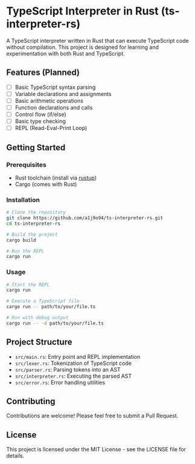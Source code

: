 # TypeScript Interpreter in Rust (ts-interpreter-rs)

A TypeScript interpreter written in Rust that can execute TypeScript code without compilation. This project is designed for learning and experimentation with both Rust and TypeScript.

## Features (Planned)

- [ ] Basic TypeScript syntax parsing
- [ ] Variable declarations and assignments
- [ ] Basic arithmetic operations
- [ ] Function declarations and calls
- [ ] Control flow (if/else)
- [ ] Basic type checking
- [ ] REPL (Read-Eval-Print Loop)

## Getting Started

### Prerequisites

- Rust toolchain (install via [rustup](https://rustup.rs/))
- Cargo (comes with Rust)

### Installation

```bash
# Clone the repository
git clone https://github.com/a1j9o94/ts-interpreter-rs.git
cd ts-interpreter-rs

# Build the project
cargo build

# Run the REPL
cargo run
```

### Usage

```bash
# Start the REPL
cargo run

# Execute a TypeScript file
cargo run -- path/to/your/file.ts

# Run with debug output
cargo run -- -d path/to/your/file.ts
```

## Project Structure

- `src/main.rs`: Entry point and REPL implementation
- `src/lexer.rs`: Tokenization of TypeScript code
- `src/parser.rs`: Parsing tokens into an AST
- `src/interpreter.rs`: Executing the parsed AST
- `src/error.rs`: Error handling utilities

## Contributing

Contributions are welcome! Please feel free to submit a Pull Request.

## License

This project is licensed under the MIT License - see the LICENSE file for details.